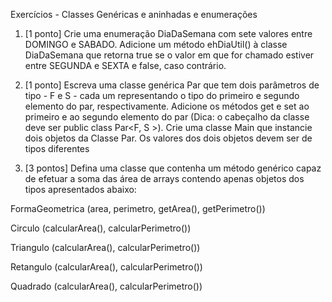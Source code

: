 Exercícios - Classes Genéricas e aninhadas e enumerações


1. [1 ponto] Crie uma enumeração DiaDaSemana com sete valores entre DOMINGO e SABADO. Adicione um método ehDiaUtil() à classe DiaDaSemana que retorna true se o valor em que for chamado estiver entre SEGUNDA e SEXTA e false, caso contrário.


2. [1 ponto] Escreva uma classe genérica Par que tem dois parâmetros de tipo - F e S - cada um representando o tipo do primeiro e segundo elemento do par, respectivamente. Adicione os métodos get e set ao primeiro e ao segundo elemento do par (Dica: o cabeçalho da classe deve ser public class Par<F, S >). Crie uma classe Main que instancie dois objetos da Classe Par. Os valores dos dois objetos devem ser de tipos diferentes


3. [3 pontos] Defina uma classe que contenha um método genérico capaz de efetuar a soma das área de arrays contendo apenas objetos dos tipos apresentados abaixo:

FormaGeometrica (area, perimetro, getArea(), getPerimetro())

Circulo (calcularArea(), calcularPerimetro())

Triangulo (calcularArea(), calcularPerimetro())

Retangulo (calcularArea(), calcularPerimetro())

Quadrado (calcularArea(), calcularPerimetro())